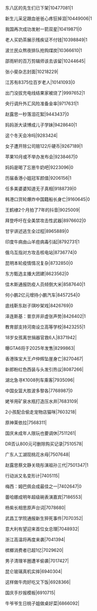 东八区的先生们已下架|10477081|1

新生儿采足跟血爸爸心疼狂掉泪|10449006|1

我国再次成功发射一箭双星|10419871|0

老人买奶茶展示残疾证不付钱|10398849|1

波兰民众熬夜排队抢购煤炭|10366610|1

邵雨轩的百万剪辑师该去该留|10244645|

张小斐杂志封面|10218229|

江苏有8375位百岁老人|10141093|0

出门没拔充电线结果家被烧了|9997652|1

央行调升外汇风险准备金率|9717631|1

赵露思一秒落泪花絮|9443437|0

妈妈浙大读博成儿子学妹|9428640|1

这个冬天会冷吗|9283424|

女子遭开除公司赔122斤硬币|9267189|1

苹果10月或不举办发布会|9238467|0

妈妈是喝了忘崽牛奶吧|9223096|0

历届香港小姐冠军颜值|9206156|1

任多美婆婆知道无子真相|9188739|0

韩港口货轮爆炸中国籍船长身亡|9160645|0

王鹤棣2个月拍了7年的抖音|9025009|

拜登呼吁在全美禁攻击性武器|8976602|0

甘宇讲述逃生全过程|8965889|0

印度牛病由山羊痘病毒引起|8792731|1

俄乌互指对方攻击核电站|8736774|0

昆明本轮疫情情况复杂|8732850|0

东方甄选主播大团建|8623562|0

佳木斯通报防疫人员倾倒大米|8587640|1

何小鹏2亿元增持小鹏汽车|8457254|0

底线靳东赵子琪吵架戏|8426769|0

泽连斯基：普京并非虚张声势|8426402|1

教育部支持河南设立高等学校|8423255|1

18岁女孩离世捐器官救6人|8371942|

曝GTA6将于2025年发售|8299863|

香港珠宝大王卢仲辉坠崖身亡|8270467|

新郎粉红色西装与头发引热议|8087266|

湖北急寻K1008列车乘客|7935096|

中国女篮大胜波多黎各|7768987|0

姥爷用矿泉水瓶打造压水井|7683109|

2小孩配合偷走宠物店猫咪|7603218|

原神莱依拉|7568311|

国庆未成年人限玩也要调休|7511261|

DR否认800元可删除购买记录|7510578|

广东人工湖现桃花水母|7507648|

赵露思蔡文静关晓彤演祖孙三代|7501347|1

行动派又名变形计|7405115|

梅西：姆巴佩会成最佳之一|7402647|0

蕾哈娜成明年超级碗表演嘉宾|7186553|

杨紫长相思原声台词|7078680|

武昌工学院通报新生猝死事件|7070352|

意大利有望迎来首位女总理|7048932|

浙江高温将再度来袭|7041394|

槟榔消费者已超1亿|7029620|

男子清理羊圈遭羊偷袭|7017427|

昆仑玻璃真机实摔|6940304|

这样做牛肉好吃又下饭|6928366|

国庆手抄报模板|6910715|

牛爷爷生日桃子姐做桌好菜|6866092|

